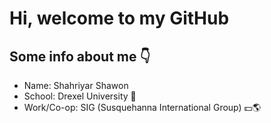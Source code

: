 
<!--
**ShahriyarShawon/ShahriyarShawon** is a ✨ _special_ ✨ repository because its `README.md` (this file) appears on your GitHub profile.

Here are some ideas to get you started:

- 🔭 I’m currently working on ...
- 🌱 I’m currently learning ...
- 👯 I’m looking to collaborate on ...
- 🤔 I’m looking for help with ...
- 💬 Ask me about ...
- 📫 How to reach me: ...
- 😄 Pronouns: ...
- ⚡ Fun fact: ...
-->

# Hi, welcome to my GitHub

## Some info about me 👇
- Name: Shahriyar Shawon
- School: Drexel University 🐉
- Work/Co-op: SIG (Susquehanna International Group) 💵🌎

